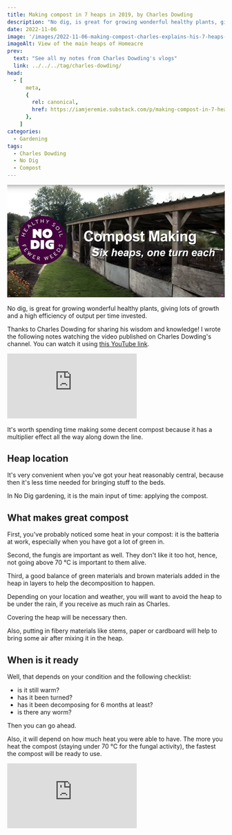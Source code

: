 ```yaml
---
title: Making compost in 7 heaps in 2019, by Charles Dowding
description: "No dig, is great for growing wonderful healthy plants, giving lots of growth and a high efficiency of output per time invested."
date: 2022-11-06
image: '/images/2022-11-06-making-compost-charles-explains-his-7-heaps-2019-charles-dowding-hero.jpg'
imageAlt: View of the main heaps of Homeacre
prev:
  text: "See all my notes from Charles Dowding's vlogs"
  link: ../../../tag/charles-dowding/
head:
  - [
      meta,
      {
        rel: canonical,
        href: https://iamjeremie.substack.com/p/making-compost-in-7-heaps-charles-dowding,
      },
    ]
categories:
  - Gardening
tags:
  - Charles Dowding
  - No Dig
  - Compost
---
```


![View of the main heaps of Homeacre](/images/2022-11-06-making-compost-charles-explains-his-7-heaps-2019-charles-dowding-hero.jpg 'Credits: image taken from Charles Dowding’s vlog')

No dig, is great for growing wonderful healthy plants, giving lots of growth and a high efficiency of output per time invested.

Thanks to Charles Dowding for sharing his wisdom and knowledge! I wrote the following notes watching the video published on Charles Dowding's channel. You can watch it using [this YouTube link](https://www.youtube.com/watch?v=TeBUX9iEFwg).

<!-- markdownlint-disable MD033 -->
<p class="newsletter-wrapper"><iframe class="newsletter-embed" src="https://iamjeremie.substack.com/embed" frameborder="0" scrolling="no"></iframe></p>

It's worth spending time making some decent compost because it has a multiplier effect all the way along down the line.

## Heap location

It's very convenient when you've got your heat reasonably central, because then it's less time needed for bringing stuff to the beds.

In No Dig gardening, it is the main input of time: applying the compost.

## What makes great compost

First, you've probably noticed some heat in your compost: it is the batteria at work, especially when you have got a lot of green in.

Second, the fungis are important as well. They don't like it too hot, hence, not going above 70 °C is important to them alive.

Third, a good balance of green materials and brown materials added in the heap in layers to help the decomposition to happen.

Depending on your location and weather, you will want to avoid the heap to be under the rain, if you receive as much rain as Charles.

Covering the heap will be necessary then.

Also, putting in fibery materials like stems, paper or cardboard will help to bring some air after mixing it in the heap.

## When is it ready

Well, that depends on your condition and the following checklist:

- is it still warm?
- has it been turned?
- has it been decomposing for 6 months at least?
- is there any worm?

Then you can go ahead.

Also, it will depend on how much heat you were able to have. The more you heat the compost (staying under 70 °C for the fungal activity), the fastest the compost will be ready to use.

<!-- markdownlint-disable MD033 -->
<p class="newsletter-wrapper"><iframe class="newsletter-embed" src="https://iamjeremie.substack.com/embed" frameborder="0" scrolling="no"></iframe></p>
